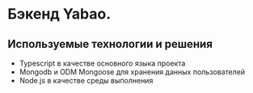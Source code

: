 # Бэкенд Yabao. 

## Используемые технологии и решения
- Typescript в качестве основного языка проекта
- Mongodb и ODM Mongoose для хранения данных пользователей
- Node.js в качестве среды выполнения
